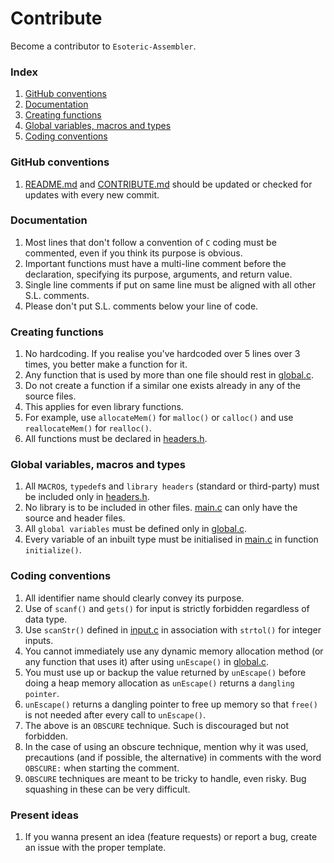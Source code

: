 # Contribute
Become a contributor to `Esoteric-Assembler`.

### Index
1. [GitHub conventions](#github-conventions)
2. [Documentation](#documentation)
3. [Creating functions](#creating-functions)
4. [Global variables, macros and types](#global-variables-macros-and-types)
5. [Coding conventions](#coding-conventions)

### GitHub conventions
1. [README.md](https://github.com/AvirukBasak/Esoteric-Assembler/blob/main/README.md) and [CONTRIBUTE.md](https://github.com/AvirukBasak/Esoteric-Assembler/blob/main/docs/CONTRIBUTE.md) should be updated or checked for updates with every new commit.

### Documentation
1. Most lines that don't follow a convention of `C` coding must be commented, even if you think its purpose is obvious.
2. Important functions must have a multi-line comment before the declaration, specifying its purpose, arguments, and return value.
3. Single line comments if put on same line must be aligned with all other S.L. comments.
4. Please don't put S.L. comments below your line of code.

### Creating functions
1. No hardcoding. If you realise you've hardcoded over 5 lines over 3 times, you better make a function for it.
2. Any function that is used by more than one file should rest in [global.c](https://github.com/AvirukBasak/Esoteric-Assembler/blob/main/src/global.c).
3. Do not create a function if a similar one exists already in any of the source files.
4. This applies for even library functions.
5. For example, use `allocateMem()` for `malloc()` or `calloc()` and use `reallocateMem()` for `realloc()`.
6. All functions must be declared in [headers.h](https://github.com/AvirukBasak/Esoteric-Assembler/blob/main/src/headers.h).

### Global variables, macros and types
1. All `MACRO`s, `typedef`s and `library headers` (standard or third-party) must be included only in [headers.h](https://github.com/AvirukBasak/Esoteric-Assembler/blob/main/src/headers.h).
2. No library is to be included in other files. [main.c](https://github.com/AvirukBasak/Esoteric-Assembler/blob/main/src/main.c) can only have the source and header files.
3. All `global variables` must be defined only in [global.c](https://github.com/AvirukBasak/Esoteric-Assembler/blob/main/src/global.c).
4. Every variable of an inbuilt type must be initialised in [main.c](https://github.com/AvirukBasak/Esoteric-Assembler/blob/main/src/main.c) in function `initialize()`.

### Coding conventions
1. All identifier name should clearly convey its purpose.
2. Use of `scanf()` and `gets()` for input is strictly forbidden regardless of data type.
3. Use `scanStr()` defined in [input.c](https://github.com/AvirukBasak/Esoteric-Assembler/blob/main/src/input.c) in association with `strtol()` for integer inputs.
4. You cannot immediately use any dynamic memory allocation method (or any function that uses it) after using `unEscape()` in [global.c](https://github.com/AvirukBasak/Esoteric-Assembler/blob/main/src/global.c).
5. You must use up or backup the value returned by `unEscape()` before doing a heap memory allocation as `unEscape()` returns a `dangling pointer`.
6. `unEscape()` returns a dangling pointer to free up memory so that `free()` is not needed after every call to `unEscape()`.
7. The above is an `OBSCURE` technique. Such is discouraged but not forbidden.
8. In the case of using an obscure technique, mention why it was used, precautions (and if possible, the alternative) in comments with the word `OBSCURE:` when starting the comment.
9. `OBSCURE` techniques are meant to be tricky to handle, even risky. Bug squashing in these can be very difficult.

### Present ideas
1. If you wanna present an idea (feature requests) or report a bug, create an issue with the proper template.

